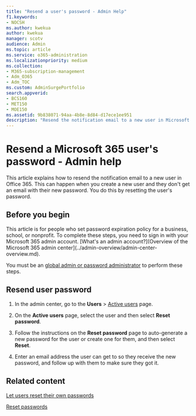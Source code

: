 ```yaml
---
title: "Resend a user's password - Admin Help"
f1.keywords:
- NOCSH
ms.author: kwekua
author: kwekua
manager: scotv
audience: Admin
ms.topic: article
ms.service: o365-administration
ms.localizationpriority: medium
ms.collection: 
- M365-subscription-management 
- Adm_O365
- Adm_TOC
ms.custom: AdminSurgePortfolio
search.appverid:
- BCS160
- MET150
- MOE150
ms.assetid: 9b838071-94aa-4b8e-8d84-d17ece1ee951
description: "Resend the notification email to a new user in Microsoft 365 by resetting the user's password if they didn't get the original email with their new password. "
---
```


# Resend a Microsoft 365 user's password - Admin help

This article explains how to resend the notification email to a new user in Office 365. This can happen when you create a new user and they don't get an email with their new password. You do this by resetting the user's password.

## Before you begin

This article is for people who set password expiration policy for a business, school, or nonprofit. To complete these steps, you need to sign in with your Microsoft 365 admin account. [What's an admin account?](Overview of the Microsoft 365 admin center](../admin-overview/admin-center-overview.md).

You must be an [global admin or password administrator](about-admin-roles.md) to perform these steps.

## Resend user password
  
1. In the admin center, go to the **Users** \> <a href="https://go.microsoft.com/fwlink/p/?linkid=834822" target="_blank">Active users</a> page.

2. On the **Active users** page, select the user and then select **Reset password**.

3. Follow the instructions on the **Reset password** page to auto-generate a new password for the user or create one for them, and then select **Reset**.  

4. Enter an email address the user can get to so they receive the new password, and follow up with them to make sure they got it.

## Related content

[Let users reset their own passwords](../add-users/let-users-reset-passwords.md)

[Reset passwords](../add-users/reset-passwords.md)